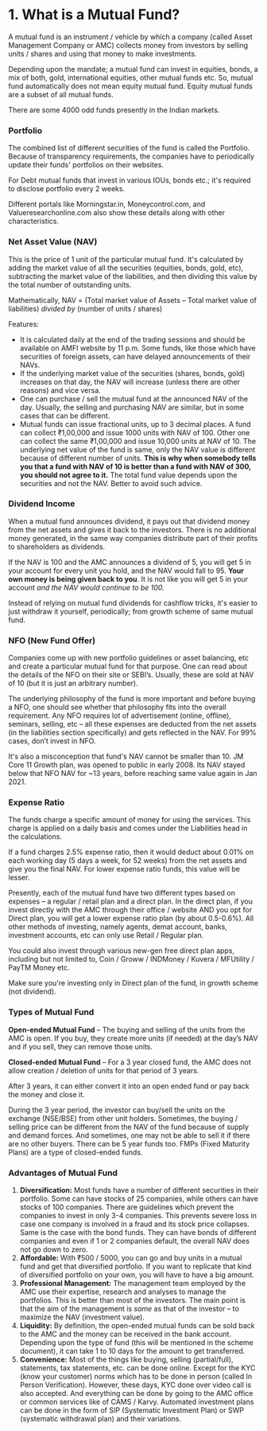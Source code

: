 # 1. What is a Mutual Fund?

A mutual fund is an instrument / vehicle by which a company \(called Asset Management Company or AMC\) collects money from investors by selling units / shares and using that money to make investments.   
  
Depending upon the mandate; a mutual fund can invest in equities, bonds, a mix of both, gold, international equities, other mutual funds etc. So, mutual fund automatically does not mean equity mutual fund. Equity mutual funds are a subset of all mutual funds.  
  
There are some 4000 odd funds presently in the Indian markets.

### **Portfolio**

The combined list of different securities of the fund is called the Portfolio. Because of transparency requirements, the companies have to periodically update their funds' portfolios on their websites.  
  
For Debt mutual funds that invest in various IOUs, bonds etc.; it's required to disclose portfolio every 2 weeks.  
  
Different portals like Morningstar.in, Moneycontrol.com, and Valueresearchonline.com also show these details along with other characteristics.

### **Net Asset Value \(NAV\)**

This is the price of 1 unit of the particular mutual fund. It's calculated by adding the market value of all the securities \(equities, bonds, gold, etc\), subtracting the market value of the liabilities, and then dividing this value by the total number of outstanding units.

Mathematically, NAV = \(Total market value of Assets – Total market value of liabilities\) _divided by_ \(number of units / shares\)

Features:

* It is calculated daily at the end of the trading sessions and should be available on AMFI website by 11 p.m. Some funds, like those which have securities of foreign assets, can have delayed announcements of their NAVs. 
* If the underlying market value of the securities \(shares, bonds, gold\) increases on that day, the NAV will increase \(unless there are other reasons\) and vice versa. 
* One can purchase / sell the mutual fund at the announced NAV of the day. Usually, the selling and purchasing NAV are similar, but in some cases that can be different.  
* Mutual funds can issue fractional units, up to 3 decimal places.  A fund can collect ₹1,00,000 and issue 1000 units with NAV of 100. Other one can collect the same ₹1,00,000 and issue 10,000 units at NAV of 10. The underlying net value of the fund is same, only the NAV value is different because of different number of units.  **This is why when somebody tells you that a fund with NAV of 10 is better than a fund with NAV of 300, you should not agree to it.** The total fund value depends upon the securities and not the NAV. Better to avoid such advice. 

### **Dividend Income**

When a mutual fund announces dividend, it pays out that dividend money from the net assets and gives it back to the investors. There is no additional money generated, in the same way companies distribute part of their profits to shareholders as dividends.  
  
If the NAV is 100 and the AMC announces a dividend of 5, you will get 5 in your account for every unit you hold, and the NAV would fall to 95. **Your own money is being given back to you**. It is not like you will get 5 in your account _and the NAV would continue to be 100._  
  
Instead of relying on mutual fund dividends for cashflow tricks, it's easier to just withdraw it yourself, periodically; from growth scheme of same mutual fund.

### **NFO \(New Fund Offer\)**

Companies come up with new portfolio guidelines or asset balancing, etc and create a particular mutual fund for that purpose. One can read about the details of the NFO on their site or SEBI’s. Usually, these are sold at NAV of 10 \(but it is just an arbitrary number\).  
  
The underlying philosophy of the fund is more important and before buying a NFO, one should see whether that philosophy fits into the overall requirement. Any NFO requires lot of advertisement \(online, offline\), seminars, selling, etc – all these expenses are deducted from the net assets \(in the liabilities section specifically\) and gets reflected in the NAV. For 99% cases, don’t invest in NFO.  
  
It's also a misconception that fund's NAV cannot be smaller than 10. JM Core 11 Growth plan, was opened to public in early 2008. Its NAV stayed below that NFO NAV for ~13 years, before reaching same value again in Jan 2021.

### **Expense Ratio**

The funds charge a specific amount of money for using the services. This charge is applied on a daily basis and comes under the Liabilities head in the calculations.  
  
If a fund charges 2.5% expense ratio, then it would deduct about 0.01% on each working day \(5 days a week, for 52 weeks\) from the net assets and give you the final NAV. For lower expense ratio funds, this value will be lesser.  
  
Presently, each of the mutual fund have two different types based on expenses – a regular / retail plan and a direct plan. In the direct plan, if you invest directly with the AMC through their office / website AND you opt for Direct plan, you will get a lower expense ratio plan \(by about 0.5-0.6%\). All other methods of investing, namely agents, demat account, banks, investment accounts, etc can only use Retail / Regular plan.  
  
You could also invest through various new-gen free direct plan apps, including but not limited to, Coin / Groww / INDMoney / Kuvera / MFUtility / PayTM Money etc.   
  
Make sure you're investing only in Direct plan of the fund, in growth scheme \(not dividend\).

### **Types of Mutual Fund**

**Open-ended Mutual Fund** – The buying and selling of the units from the AMC is open. If you buy, they create more units \(if needed\) at the day’s NAV and if you sell, they can remove those units.

**Closed-ended Mutual Fund** – For a 3 year closed fund, the AMC does not allow creation / deletion of units for that period of 3 years.   
  
After 3 years, it can either convert it into an open ended fund or pay back the money and close it.   
  
During the 3 year period, the investor can buy/sell the units on the exchange \(NSE/BSE\) from other unit holders. Sometimes, the buying / selling price can be different from the NAV of the fund because of supply and demand forces. And sometimes, one may not be able to sell it if there are no other buyers. There can be 5 year funds too. FMPs \(Fixed Maturity Plans\) are a type of closed-ended funds.

### **Advantages of Mutual Fund**

1. **Diversification:**   Most funds have a number of different securities in their portfolio. Some can have stocks of 25 companies, while others can have stocks of 100 companies. There are guidelines which prevent the companies to invest in only 3-4 companies.   This prevents severe loss in case one company is involved in a fraud and its stock price collapses. Same is the case with the bond funds. They can have bonds of different companies and even if 1 or 2 companies default, the overall NAV does not go down to zero.  
2. **Affordable:** With ₹500 / 5000, you can go and buy units in a mutual fund and get that diversified portfolio. If you want to replicate that kind of diversified portfolio on your own, you will have to have a big amount. 
3. **Professional Management:** The management team employed by the AMC use their expertise, research and analyses to manage the portfolios.  This is better than most of the investors. The main point is that the aim of the management is _same_ as that of the investor – to maximize the NAV \(investment value\). 
4. **Liquidity:** By definition, the open-ended mutual funds can be sold back to the AMC and the money can be received in the bank account. Depending upon the type of fund \(this will be mentioned in the scheme document\), it can take 1 to 10 days for the amount to get transferred. 
5. **Convenience:** Most of the things like buying, selling \(partial/full\), statements, tax statements, etc. can be done online.  Except for the KYC \(know your customer\) norms which has to be done in person \(called In Person Verification\).  However, these days, KYC done over video call is also accepted.  And everything can be done by going to the AMC office or common services like of CAMS / Karvy. Automated investment plans can be done in the form of SIP \(Systematic Investment Plan\) or SWP \(systematic withdrawal plan\) and their variations. 


